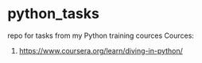 # python_tasks
repo for tasks from my Python training cources
Cources:
1. https://www.coursera.org/learn/diving-in-python/
